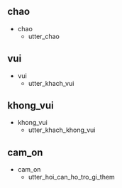 ## chao
* chao
  - utter_chao

## vui
* vui
  - utter_khach_vui

## khong_vui
* khong_vui
  - utter_khach_khong_vui

## cam_on
* cam_on
  - utter_hoi_can_ho_tro_gi_them
